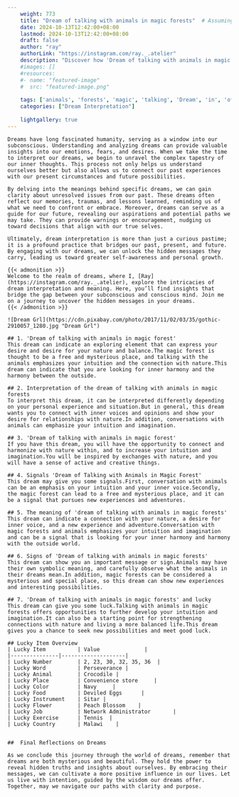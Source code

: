 ```yaml
---
    weight: 773
    title: "Dream of talking with animals in magic forests"  # Assuming 'title' column exists
    date: 2024-10-13T12:42:00+08:00
    lastmod: 2024-10-13T12:42:00+08:00
    draft: false
    author: "ray"
    authorLink: "https://instagram.com/ray._.atelier"
    description: "Discover how 'Dream of talking with animals in magic forests' can interpret your future and uncover its significant meanings in your life."
    #images: []
    #resources:
    #- name: "featured-image"
    #  src: "featured-image.png"
    
    tags: ['animals', 'forests', 'magic', 'talking', 'Dream', 'in', 'of', 'with']
    categories: ["Dream Interpretation"]
    
    lightgallery: true
---
```

    
    Dreams have long fascinated humanity, serving as a window into our subconscious. Understanding and analyzing dreams can provide valuable insights into our emotions, fears, and desires. When we take the time to interpret our dreams, we begin to unravel the complex tapestry of our inner thoughts. This process not only helps us understand ourselves better but also allows us to connect our past experiences with our present circumstances and future possibilities.
    
    By delving into the meanings behind specific dreams, we can gain clarity about unresolved issues from our past. These dreams often reflect our memories, traumas, and lessons learned, reminding us of what we need to confront or embrace. Moreover, dreams can serve as a guide for our future, revealing our aspirations and potential paths we may take. They can provide warnings or encouragement, nudging us toward decisions that align with our true selves.
    
    Ultimately, dream interpretation is more than just a curious pastime; it is a profound practice that bridges our past, present, and future. By engaging with our dreams, we can unlock the hidden messages they carry, leading us toward greater self-awareness and personal growth.
    
    {{< admonition >}}
    Welcome to the realm of dreams, where I, [Ray](https://instagram.com/ray._.atelier), explore the intricacies of dream interpretation and meaning. Here, you’ll find insights that bridge the gap between your subconscious and conscious mind. Join me on a journey to uncover the hidden messages in your dreams.
    {{< /admonition >}}
    
    ![Dream Grl](https://cdn.pixabay.com/photo/2017/11/02/03/35/gothic-2910057_1280.jpg "Dream Grl")
    
    ## 1. 'Dream of talking with animals in magic forest'
    This dream can indicate an exploring element that can express your desire and desire for your nature and balance.The magic forest is thought to be a free and mysterious place, and talking with the animals emphasizes your intuition and the connection with nature.This dream can indicate that you are looking for inner harmony and the harmony between the outside.
    
    ## 2. Interpretation of the dream of talking with animals in magic forests
    To interpret this dream, it can be interpreted differently depending on your personal experience and situation.But in general, this dream wants you to connect with inner voices and opinions and show your desire for relationships with nature.In addition, conversations with animals can emphasize your intuition and imagination.
    
    ## 3. 'Dream of talking with animals in magic forest'
    If you have this dream, you will have the opportunity to connect and harmonize with nature within, and to increase your intuition and imagination.You will be inspired by exchanges with nature, and you will have a sense of active and creative things.
    
    ## 4. Signals 'Dream of Talking with Animals in Magic Forest'
    This dream may give you some signals.First, conversation with animals can be an emphasis on your intuition and your inner voice.Secondly, the magic forest can lead to a free and mysterious place, and it can be a signal that pursues new experiences and adventures.
    
    ## 5. The meaning of 'dream of talking with animals in magic forests'
    This dream can indicate a connection with your nature, a desire for inner voice, and a new experience and adventure.Conversation with magic forests and animals emphasizes your intuition and imagination and can be a signal that is looking for your inner harmony and harmony with the outside world.
    
    ## 6. Signs of 'Dream of talking with animals in magic forests'
    This dream can show you an important message or sign.Animals may have their own symbolic meaning, and carefully observe what the animals in their dreams mean.In addition, magic forests can be considered a mysterious and special place, so this dream can show new experiences and interesting possibilities.
    
    ## 7. 'Dream of talking with animals in magic forests' and lucky
    This dream can give you some luck.Talking with animals in magic forests offers opportunities to further develop your intuition and imagination.It can also be a starting point for strengthening connections with nature and living a more balanced life.This dream gives you a chance to seek new possibilities and meet good luck.
    
    ## Lucky Item Overview
    | Lucky Item          | Value              |
    |---------------|--------------------|
    | Lucky Number        | 2, 23, 30, 32, 35, 36  |
    | Lucky Word          | Perseverance |
    | Lucky Animal        | Crocodile |
    | Lucky Place         | Convenience store     |
    | Lucky Color         | Navy     |
    | Lucky Food          | Deviled Eggs      |
    | Lucky Instrument    | Sitar |
    | Lucky Flower        | Peach Blossom    |
    | Lucky Job           | Network Administrator       |
    | Lucky Exercise      | Tennis  |
    | Lucky Country       | Malawi    |
    
    
    ##  Final Reflections on Dreams
    
    As we conclude this journey through the world of dreams, remember that dreams are both mysterious and beautiful. They hold the power to reveal hidden truths and insights about ourselves. By embracing their messages, we can cultivate a more positive influence in our lives. Let us live with intention, guided by the wisdom our dreams offer. Together, may we navigate our paths with clarity and purpose.
    